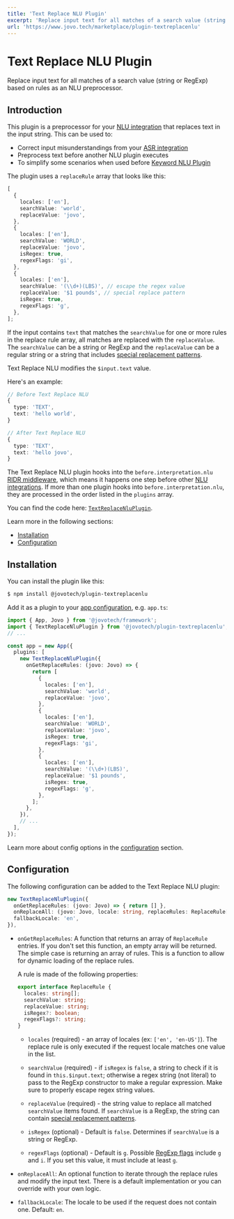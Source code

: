 ```yaml
---
title: 'Text Replace NLU Plugin'
excerpt: 'Replace input text for all matches of a search value (string or RegExp) based on rules as an NLU preprocessor.'
url: 'https://www.jovo.tech/marketplace/plugin-textreplacenlu'
---
```


# Text Replace NLU Plugin

Replace input text for all matches of a search value (string or RegExp) based on rules as an NLU preprocessor.

## Introduction

This plugin is a preprocessor for your [NLU integration](https://www.jovo.tech/docs/nlu) that replaces text in the input string. This can be used to:

- Correct input misunderstandings from your [ASR integration](https://www.jovo.tech/docs/asr)
- Preprocess text before another NLU plugin executes
- To simplify some scenarios when used before [Keyword NLU Plugin](https://www.jovo.tech/marketplace/plugin-keywordnlu)

The plugin uses a `replaceRule` array that looks like this:

```typescript
[
  {
    locales: ['en'],
    searchValue: 'world',
    replaceValue: 'jovo',
  },
  {
    locales: ['en'],
    searchValue: 'WORLD',
    replaceValue: 'jovo',
    isRegex: true,
    regexFlags: 'gi',
  },
  {
    locales: ['en'],
    searchValue: '(\\d+)(LBS)', // escape the regex value
    replaceValue: '$1 pounds', // special replace pattern
    isRegex: true,
    regexFlags: 'g',
  },
];
```

If the input contains `text` that matches the `searchValue` for one or more rules in the replace rule array, all matches are replaced with the `replaceValue`. The `searchValue` can be a string or RegExp and the `replaceValue` can be a regular string or a string that includes [special replacement patterns](https://developer.mozilla.org/en-US/docs/Web/JavaScript/Reference/Global_Objects/String/replace#specifying_a_string_as_the_replacement). 

Text Replace NLU modifies the `$input.text` value. 

Here's an example:

```typescript
// Before Text Replace NLU
{
  type: 'TEXT',
  text: 'hello world',
}

// After Text Replace NLU
{
  type: 'TEXT',
  text: 'hello jovo',
}
```

The Text Replace NLU plugin hooks into the `before.interpretation.nlu` [RIDR middleware](https://www.jovo.tech/docs/middlewares#ridr-middlewares), which means it happens one step before other [NLU integrations](https://www.jovo.tech/docs/nlu). If more than one plugin hooks into `before.interpretation.nlu`, they are processed in the order listed in the `plugins` array.

You can find the code here: [`TextReplaceNluPlugin`](https://github.com/jovotech/jovo-framework/blob/v4/latest/integrations/plugin-textreplacenlu/src/TextReplaceNluPlugin.ts).

Learn more in the following sections:

- [Installation](#installation)
- [Configuration](#configuration)

## Installation

You can install the plugin like this:

```sh
$ npm install @jovotech/plugin-textreplacenlu
```

Add it as a plugin to your [app configuration](https://www.jovo.tech/docs/app-config), e.g. `app.ts`:

```typescript
import { App, Jovo } from '@jovotech/framework';
import { TextReplaceNluPlugin } from '@jovotech/plugin-textreplacenlu';
// ...

const app = new App({
  plugins: [
    new TextReplaceNluPlugin({
      onGetReplaceRules: (jovo: Jovo) => {
        return [
          {
            locales: ['en'],
            searchValue: 'world',
            replaceValue: 'jovo',
          },
          {
            locales: ['en'],
            searchValue: 'WORLD',
            replaceValue: 'jovo',
            isRegex: true,
            regexFlags: 'gi',
          },
          {
            locales: ['en'],
            searchValue: '(\\d+)(LBS)',
            replaceValue: '$1 pounds',
            isRegex: true,
            regexFlags: 'g',
          },
        ];
      },
    }),
    // ...
  ],
});
```

Learn more about config options in the [configuration](#configuration) section.

## Configuration

The following configuration can be added to the Text Replace NLU plugin:

```typescript
new TextReplaceNluPlugin({
  onGetReplaceRules: (jovo: Jovo) => { return [] },
  onReplaceAll: (jovo: Jovo, locale: string, replaceRules: ReplaceRule[], text: string) => { return text },
  fallbackLocale: 'en',
}),
```

- `onGetReplaceRules`: A function that returns an array of `ReplaceRule` entries. If you don't set this function, an empty array will be returned. The simple case is returning an array of rules. This is a function to allow for dynamic loading of the replace rules.

  A rule is made of the following properties:

  ```typescript
  export interface ReplaceRule {
    locales: string[];
    searchValue: string;
    replaceValue: string;
    isRegex?: boolean;
    regexFlags?: string;
  }
  ```
  
  - `locales` (required) - an array of locales (ex: `['en', 'en-US']`). The replace rule is only executed if the request locale matches one value in the list.
  
  - `searchValue` (required) - if `isRegex` is `false`, a string to check if it is found in `this.$input.text`; otherwise a regex string (not literal) to pass to the RegExp constructor to make a regular expression. Make sure to properly escape regex string values.

  - `replaceValue` (required) - the string value to replace all matched `searchValue` items found. If `searchValue` is a RegExp, the string can contain [special replacement patterns](https://developer.mozilla.org/en-US/docs/Web/JavaScript/Reference/Global_Objects/String/replace#specifying_a_string_as_the_replacement). 

  - `isRegex` (optional) - Default is `false`. Determines if `searchValue` is a string or RegExp.

  - `regexFlags` (optional) - Default is `g`. Possible [RegExp flags](https://developer.mozilla.org/en-US/docs/Web/JavaScript/Guide/Regular_Expressions#advanced_searching_with_flags) include `g` and `i`. If you set this value, it must include at least `g`.

- `onReplaceAll`: An optional function to iterate through the replace rules and modify the input text. There is a default implementation or you can override with your own logic.
- `fallbackLocale`: The locale to be used if the request does not contain one. Default: `en`.
